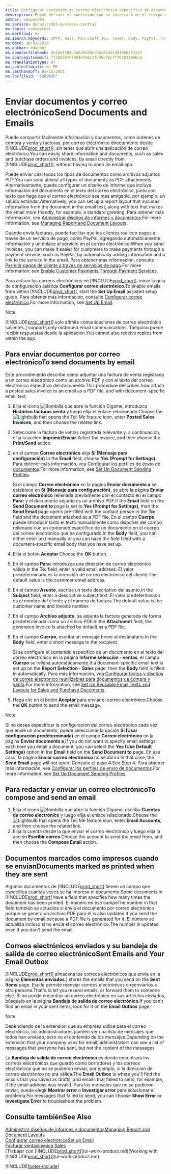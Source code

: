 ```yaml
---
title: Configurar contenido de correo electrónico específico de documento | Documentos de Microsoft
description: Puede definir el contenido que se insertará en el cuerpo de un mensaje de correo electrónico, por ejemplo, un vínculo de PayPal. También es posible adjuntar documentos a los mensajes de correo electrónico.
author: edupont04
ms.service: dynamics365-business-central
ms.topic: conceptual
ms.workload: na
ms.search.keywords: SMTP, mail, Microsoft 365, cover, body, PayPal, layout
ms.date: 10/01/2020
ms.author: edupont
ms.openlocfilehash: 8e22efc92cba6d9a59cc06c66422387d5b35f227
ms.sourcegitcommit: ff2b55b7e790447e0c1fcd5c2ec7f7610338ebaa
ms.translationtype: HT
ms.contentlocale: es-MX
ms.lasthandoff: 02/15/2021
ms.locfileid: "5389635"
---
```

# <a name="send-documents-and-emails"></a><span data-ttu-id="c186f-104">Enviar documentos y correo electrónico</span><span class="sxs-lookup"><span data-stu-id="c186f-104">Send Documents and Emails</span></span>
<span data-ttu-id="c186f-105">Puede compartir fácilmente información y documentos, como órdenes de compra y venta y facturas, por correo electrónico directamente desde [!INCLUDE[prod_short](includes/prod_short.md)]], sin tener que abrir una aplicación de correo electrónico.</span><span class="sxs-lookup"><span data-stu-id="c186f-105">You can easily share information and documents, such as sales and purchase orders and invoices, by email directly from [!INCLUDE[prod_short](includes/prod_short.md)]], without having to open an email app.</span></span> 

<span data-ttu-id="c186f-106">Puede enviar casi todos los tipos de documentos como archivos adjuntos PDF.</span><span class="sxs-lookup"><span data-stu-id="c186f-106">You can send almost all types of documents as PDF attachments.</span></span> <span data-ttu-id="c186f-107">Alternativamente, puede configurar un diseño de informe que incluya información del documento en el texto del correo electrónico, junto con texto que haga que el correo electrónico sea más amigable, por ejemplo, un saludo estándar.</span><span class="sxs-lookup"><span data-stu-id="c186f-107">Alternatively, you can set up a report layout that includes information from the document in the email text, along with text that makes the email more friendly, for example, a standard greeting.</span></span> <span data-ttu-id="c186f-108">Para obtener más información, vea [Administrar diseños de informes y documentos](ui-manage-report-layouts.md).</span><span class="sxs-lookup"><span data-stu-id="c186f-108">For more information, see [Managing Report and Document Layouts](ui-manage-report-layouts.md).</span></span> <!--this topic does not mention how to set up a layout for email. Need to investigate.-->

<span data-ttu-id="c186f-109">Cuando envía facturas, puede facilitar que los clientes realicen pagos a través de un servicio de pago, como PayPal, agregando automáticamente información y un enlace al servicio en el correo electrónico.</span><span class="sxs-lookup"><span data-stu-id="c186f-109">When you send invoices, you can make it easier for customers to make payments through a payment service, such as PayPal, by automatically adding information and a link to the service in the email.</span></span> <span data-ttu-id="c186f-110">Para obtener más información, consulte [Permitir pagos de cliente a través de servicios de pago](sales-how-enable-payment-service-extensions.md).</span><span class="sxs-lookup"><span data-stu-id="c186f-110">For more information, see [Enable Customer Payments Through Payment Services](sales-how-enable-payment-service-extensions.md).</span></span>

<span data-ttu-id="c186f-111">Para activar los correos electrónicos en [!INCLUDE[prod_short](includes/prod_short.md)], inicie la guía de configuración asistida **Configurar correo electrónico**.</span><span class="sxs-lookup"><span data-stu-id="c186f-111">To enable emails from within [!INCLUDE[prod_short](includes/prod_short.md)], start the **Set Up Email** assisted setup guide.</span></span> <span data-ttu-id="c186f-112">Para obtener más información, consulte [Configurar correo electrónico](admin-how-setup-email.md).</span><span class="sxs-lookup"><span data-stu-id="c186f-112">For more information, see [Set Up Email](admin-how-setup-email.md).</span></span>

> [!NOTE]
> [!INCLUDE[prod_short](includes/prod_short.md)]<span data-ttu-id="c186f-113">] solo admite comunicaciones de correo electrónico salientes.</span><span class="sxs-lookup"><span data-stu-id="c186f-113">] supports only outbound email communications.</span></span> <span data-ttu-id="c186f-114">Tampoco puede recibir respuestas desde la aplicación.</span><span class="sxs-lookup"><span data-stu-id="c186f-114">You cannot also receive replies from within the app.</span></span>

## <a name="to-send-documents-by-email"></a><span data-ttu-id="c186f-115">Para enviar documentos por correo electrónico</span><span class="sxs-lookup"><span data-stu-id="c186f-115">To send documents by email</span></span>
<span data-ttu-id="c186f-116">Este procedimiento describe cómo adjuntar una factura de venta registrada a un correo electrónico como un archivo PDF y con el texto del correo electrónico específico del documento.</span><span class="sxs-lookup"><span data-stu-id="c186f-116">This procedure describes how attach a posted sales invoice to an email as a PDF file, and with document-specific email text.</span></span> <!--update this-->

1. <span data-ttu-id="c186f-117">Elija el icono ![Bombilla que abre la función Dígame](media/ui-search/search_small.png "Dígame qué desea hacer"), introduzca **Histórico facturas venta** y luego elija el enlace relacionado.</span><span class="sxs-lookup"><span data-stu-id="c186f-117">Choose the ![Lightbulb that opens the Tell Me feature](media/ui-search/search_small.png "Tell me what you want to do") icon, enter **Posted Sales Invoices**, and then choose the related link.</span></span>
2. <span data-ttu-id="c186f-118">Seleccione la factura de ventas registrada relevante y, a continuación, elija la acción **Imprimir/Enviar**.</span><span class="sxs-lookup"><span data-stu-id="c186f-118">Select the invoice, and then choose the **Print/Send** action.</span></span>
3. <span data-ttu-id="c186f-119">en el campo **Correo electrónico** elija **Sí (Mensaje para configuración)**.</span><span class="sxs-lookup"><span data-stu-id="c186f-119">In the **Email** field, choose **Yes (Prompt for Settings)**.</span></span> <span data-ttu-id="c186f-120">Para obtener más información, vea [Configurar los perfiles de envío de documentos](sales-how-setup-document-send-profiles.md).</span><span class="sxs-lookup"><span data-stu-id="c186f-120">For more information, see [Set Up Document Sending Profiles](sales-how-setup-document-send-profiles.md).</span></span>
    
    <span data-ttu-id="c186f-121">Si el campo **Correo electrónico** en la página **Enviar documento a** se establece en **Sí (Mensaje para configuración)**, se abre la página **Enviar correo electrónico** rellenada previamente con el contacto en el campo **Para:** y el documento adjunto es un archivo PDF.</span><span class="sxs-lookup"><span data-stu-id="c186f-121">If the **Email** field on the **Send Document to** page is set to **Yes (Prompt for Settings)**, then the **Send Email** page opens pre-filled with the contact person in the **To:** field and the document attached as a PDF file.</span></span> <span data-ttu-id="c186f-122">En el campo **Cuerpo**, puede introducir tanto el texto manualmente como disponer del campo rellenado con un contenido específico de un documento en el cuerpo del correo electrónico que ha configurado.</span><span class="sxs-lookup"><span data-stu-id="c186f-122">In the **Body** field, you can either enter text manually or you can have the field filled with a document-specific email body that you have set up.</span></span>

4. <span data-ttu-id="c186f-123">Elija el botón **Aceptar**.</span><span class="sxs-lookup"><span data-stu-id="c186f-123">Choose the **OK** button.</span></span>
5. <span data-ttu-id="c186f-124">En el campo **Para:** introduzca una dirección de correo electrónico válida.</span><span class="sxs-lookup"><span data-stu-id="c186f-124">In the **To:** field, enter a valid email address.</span></span> <span data-ttu-id="c186f-125">El valor predeterminado es la dirección de correo electrónico del cliente.</span><span class="sxs-lookup"><span data-stu-id="c186f-125">The default value is the customer email address.</span></span>
6. <span data-ttu-id="c186f-126">En el campo **Asunto**, escriba un texto descriptivo del asunto.</span><span class="sxs-lookup"><span data-stu-id="c186f-126">In the **Subject** field, enter a descriptive subject text.</span></span> <span data-ttu-id="c186f-127">El valor predeterminado es el nombre del cliente y el número de factura.</span><span class="sxs-lookup"><span data-stu-id="c186f-127">The default value is the customer name and invoice number.</span></span>
7. <span data-ttu-id="c186f-128">En el campo **Archivo adjunto**, se adjunta la factura generada de forma predeterminada como un archivo PDF.</span><span class="sxs-lookup"><span data-stu-id="c186f-128">In the **Attachment** field, the generated invoice is attached by default as a PDF file.</span></span>
8. <span data-ttu-id="c186f-129">En el campo **Cuerpo**, escriba un mensaje breve al destinatario.</span><span class="sxs-lookup"><span data-stu-id="c186f-129">In the **Body** field, enter a short message to the recipient.</span></span>

    <span data-ttu-id="c186f-130">Si se configura el contenido específico de un documento en el texto del correo electrónico en la página **Informe selección - ventas**, el campo **Cuerpo** se rellena automáticamente.</span><span class="sxs-lookup"><span data-stu-id="c186f-130">If a document-specific email text is set up on the **Report Selection - Sales** page, then the **Body** field is filled in automatically.</span></span> <span data-ttu-id="c186f-131">Para más información, vea [Configurar textos y diseños de correo electrónico reutilizables para documentos de compra y venta](admin-how-setup-email.md#set-up-reusable-email-texts-and-layouts-for-sales-and-purchase-documents).</span><span class="sxs-lookup"><span data-stu-id="c186f-131">For more information, see [Set Up Reusable Email Texts and Layouts for Sales and Purchase Documents](admin-how-setup-email.md#set-up-reusable-email-texts-and-layouts-for-sales-and-purchase-documents).</span></span>
9. <span data-ttu-id="c186f-132">Haga clic en el botón **Aceptar** para enviar el correo electrónico.</span><span class="sxs-lookup"><span data-stu-id="c186f-132">Choose the **OK** button to send the email message.</span></span>

> [!NOTE]  
> <span data-ttu-id="c186f-133">Si no desea especificar la configuración del correo electrónico cada vez que envíe un documento, puede seleccionar la opción **Sí (Usar configuración predeterminada)** en el campo **Correo electrónico** en la página **Enviar documento a**.</span><span class="sxs-lookup"><span data-stu-id="c186f-133">If you do not want to specify email settings each time you email a document, you can select the **Yes (Use Default Settings)** option in the **Email** field on the **Send Document to** page.</span></span> <span data-ttu-id="c186f-134">En ese caso, la página **Enviar correo electrónico** no se abrirá.</span><span class="sxs-lookup"><span data-stu-id="c186f-134">In that case, the **Send Email** page will not open.</span></span> <span data-ttu-id="c186f-135">Consulte el paso 4.</span><span class="sxs-lookup"><span data-stu-id="c186f-135">See Step 4.</span></span> <span data-ttu-id="c186f-136">Para obtener más información, vea [Configurar los perfiles de envío de documentos](sales-how-setup-document-send-profiles.md).</span><span class="sxs-lookup"><span data-stu-id="c186f-136">For more information, see [Set Up Document Sending Profiles](sales-how-setup-document-send-profiles.md).</span></span>  

## <a name="to-compose-and-send-an-email"></a><span data-ttu-id="c186f-137">Para redactar y enviar un correo electrónico</span><span class="sxs-lookup"><span data-stu-id="c186f-137">To compose and send an email</span></span>
1. <span data-ttu-id="c186f-138">Elija el icono ![Bombilla que abre la función Dígame](media/ui-search/search_small.png "Dígame qué desea hacer"), escriba **Cuentas de correo electrónico** y luego elija el enlace relacionado.</span><span class="sxs-lookup"><span data-stu-id="c186f-138">Choose the ![Lightbulb that opens the Tell Me feature](media/ui-search/search_small.png "Tell me what you want to do") icon, enter **Email Accounts**, and then choose the related link.</span></span>
2. <span data-ttu-id="c186f-139">Elija la cuenta desde la que enviar el correo electrónico y luego elija la acción **Escribir correo**.</span><span class="sxs-lookup"><span data-stu-id="c186f-139">Choose the account to send the email from, and then choose the **Compose Email** action.</span></span>

## <a name="documents-marked-as-printed-when-they-are-sent"></a><span data-ttu-id="c186f-140">Documentos marcados como impresos cuando se envían</span><span class="sxs-lookup"><span data-stu-id="c186f-140">Documents marked as printed when they are sent</span></span>
<span data-ttu-id="c186f-141">Algunos documentos de [!INCLUDE[prod_short](includes/prod_short.md)] tienen un campo que especifica cuántas veces se ha impreso el documento.</span><span class="sxs-lookup"><span data-stu-id="c186f-141">Some documents in [!INCLUDE[prod_short](includes/prod_short.md)] have a field that specifies how many times the document has been printed.</span></span> <span data-ttu-id="c186f-142">El número en ese campo</span><span class="sxs-lookup"><span data-stu-id="c186f-142">The number in that field</span></span> <!--"that field?" need a name...--> <span data-ttu-id="c186f-143">también se actualiza si envía el documento por correo electrónico porque se genera un archivo PDF para él.</span><span class="sxs-lookup"><span data-stu-id="c186f-143">is also updated if you send the document by email because a PDF file is generated for it.</span></span> <span data-ttu-id="c186f-144">El número se actualiza incluso si no envía el correo electrónico.</span><span class="sxs-lookup"><span data-stu-id="c186f-144">The number is updated even if you don't send the email.</span></span> <!--guessing this is because emails are technically reports, so the counter bumps up whenever someone creates an email. Need to verify.-->

## <a name="sent-emails-and-your-email-outbox"></a><span data-ttu-id="c186f-145">Correos electrónicos enviados y su bandeja de salida de correo electrónico</span><span class="sxs-lookup"><span data-stu-id="c186f-145">Sent Emails and Your Email Outbox</span></span>
[!INCLUDE[prod_short](includes/prod_short.md)]<span data-ttu-id="c186f-146">] almacena los correos electrónicos que envía en la página **Elementos enviados**.</span><span class="sxs-lookup"><span data-stu-id="c186f-146">] stores the emails that you send on the **Sent Items** page.</span></span> <span data-ttu-id="c186f-147">Eso le permite reenviar correos electrónicos o reenviarlos a otra persona.</span><span class="sxs-lookup"><span data-stu-id="c186f-147">That's to let you resend emails, or forward them to someone else.</span></span> <span data-ttu-id="c186f-148">Si no puede encontrar un correo electrónico en sus artículos enviados, búsquelo en la página **Bandeja de salida de correo electrónico**.</span><span class="sxs-lookup"><span data-stu-id="c186f-148">If you can't find an email in your sent items, look for it on the **Email Outbox** page.</span></span> 

> [!NOTE]
> <span data-ttu-id="c186f-149">Dependiendo de la extensión que su empresa utilice para el correo electrónico, los administradores pueden ver una lista de mensajes que todos han enviado, pero no el contenido de los mensajes.</span><span class="sxs-lookup"><span data-stu-id="c186f-149">Depending on the extension that your company uses for email, administrators can see a list of messages that everyone has sent, but not the content of the messages</span></span>

<span data-ttu-id="c186f-150">La **Bandeja de salida de correo electrónico** es donde encontrará los correos electrónicos que guardó como borradores y los correos electrónicos que no se pudieron enviar, por ejemplo, si la dirección de correo electrónico no era válida.</span><span class="sxs-lookup"><span data-stu-id="c186f-150">The **Email Outbox** is where you'll find the emails that you saved as drafts, and emails that failed to send, for example, if the email address was invalid.</span></span> <span data-ttu-id="c186f-151">Para los mensajes que no se pudieron enviar, puede elegir **Mostrar error** o **Investigar error** para solucionar el problema.</span><span class="sxs-lookup"><span data-stu-id="c186f-151">For messages that failed to send, you can choose **Show Error** or **Investigate Error** to troubleshoot the problem.</span></span>

## <a name="see-also"></a><span data-ttu-id="c186f-152">Consulte también</span><span class="sxs-lookup"><span data-stu-id="c186f-152">See Also</span></span>
[<span data-ttu-id="c186f-153">Administrar diseños de informes y documentos</span><span class="sxs-lookup"><span data-stu-id="c186f-153">Managing Report and Document Layouts</span></span>](ui-manage-report-layouts.md)  
[<span data-ttu-id="c186f-154">Configurar correo electrónico</span><span class="sxs-lookup"><span data-stu-id="c186f-154">Set up Email</span></span>](admin-how-setup-email.md)  
[<span data-ttu-id="c186f-155">Facturar ventas</span><span class="sxs-lookup"><span data-stu-id="c186f-155">Invoice Sales</span></span>](sales-how-invoice-sales.md)  
<span data-ttu-id="c186f-156">[Trabajar con [!INCLUDE[prod_short](includes/prod_short.md)]](ui-work-product.md)</span><span class="sxs-lookup"><span data-stu-id="c186f-156">[Working with [!INCLUDE[prod_short](includes/prod_short.md)]](ui-work-product.md)</span></span>


[!INCLUDE[footer-include](includes/footer-banner.md)]